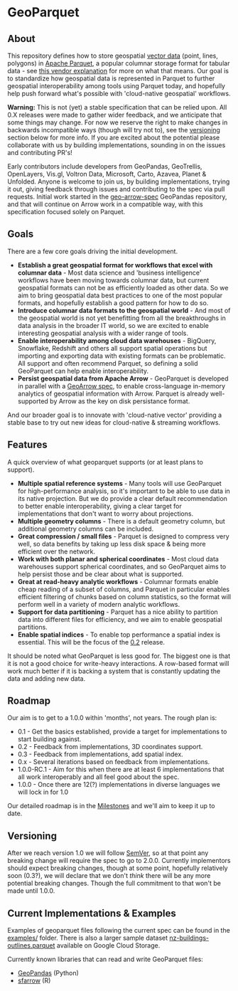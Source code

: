 # GeoParquet

## About

This repository defines how to store geospatial [vector data](https://gisgeography.com/spatial-data-types-vector-raster/) (point, 
lines, polygons) in [Apache Parquet](https://parquet.apache.org/), a popular columnar storage format for tabular data - see 
[this vendor explanation](https://databricks.com/glossary/what-is-parquet) for more on what that means. Our goal is to standardize how 
geospatial data is represented in Parquet to further geospatial interoperability among tools using Parquet today, and hopefully 
help push forward what's possible with 'cloud-native geospatial' workflows. 

**Warning:** This is not (yet) a stable specification that can be relied upon. All 0.X releases were made to gather wider feedback, and we anticipate that some things may change. For now we reserve the right to make changes in backwards incompatible 
ways (though will try not to), see the [versioning](#versioning) section below for more info. If you are excited about the potential 
please collaborate with us by building implementations, sounding in on the issues and contributing PR's!

Early contributors include developers from GeoPandas, GeoTrellis, OpenLayers, Vis.gl, Voltron Data, Microsoft, Carto, Azavea, Planet & Unfolded. 
Anyone is welcome to join us, by building implementations, trying it out, giving feedback through issues and contributing to the spec via pull requests.
Initial work started in the [geo-arrow-spec](https://github.com/geopandas/geo-arrow-spec/) GeoPandas repository, and that will continue on 
Arrow work in a compatible way, with this specification focused solely on Parquet.

## Goals

There are a few core goals driving the initial development.

* **Establish a great geospatial format for workflows that excel with columnar data** - Most data science and 'business intelligence' workflows have been moving
 towards columnar data, but current geospatial formats can not be as efficiently loaded as other data. So we aim to bring geospatial data best practices to one
 of the most popular formats, and hopefully establish a good pattern for how to do so.
* **Introduce columnar data formats to the geospatial world** - And most of the geospatial world is not yet benefitting from all the breakthroughs in data analysis
 in the broader IT world, so we are excited to enable interesting geospatial analysis with a wider range of tools.
* **Enable interoperability among cloud data warehouses** - BigQuery, Snowflake, Redshift and others all support spatial operations but importing and exporting data 
 with existing formats can be problematic. All support and often recommend Parquet, so defining a solid GeoParquet can help enable interoperability.
* **Persist geospatial data from Apache Arrow** - GeoParquet is developed in parallel with a [GeoArrow spec](https://github.com/geopandas/geo-arrow-spec), to 
 enable cross-language in-memory analytics of geospatial information with Arrow. Parquet is already well-supported by Arrow as the key on disk persistance format.

And our broader goal is to innovate with 'cloud-native vector' providing a stable base to try out new ideas for cloud-native & streaming workflows. 


## Features

A quick overview of what geoparquet supports (or at least plans to support).

* **Multiple spatial reference systems** - Many tools will use GeoParquet for high-performance analysis, so it's important to be able to use data in its
 native projection. But we do provide a clear default recommendation to better enable interoperability, giving a clear target for implementations that don't want to
 worry about projections.
* **Multiple geometry columns** - There is a default geometry column, but additional geometry columns can be included.
* **Great compression / small files** - Parquet is designed to compress very well, so data benefits by taking up less disk space & being more efficient over
 the network.
* **Work with both planar and spherical coordinates** - Most cloud data warehouses support spherical coordinates, and so GeoParquet aims to help persist those 
 and be clear about what is supported.
* **Great at read-heavy analytic workflows** - Columnar formats enable cheap reading of a subset of columns, and Parquet in particular enables efficient filtering 
 of chunks based on column statistics, so the format will perform well in a variety of modern analytic workflows.
* **Support for data partitioning** - Parquet has a nice ability to partition data into different files for efficiency, and we aim to enable geospatial partitions.
* **Enable spatial indices** - To enable top performance a spatial index is essential. This will be the focus of the 
 [0.2](https://github.com/opengeospatial/geoparquet/milestone/2) release.
 
It should be noted what GeoParquet is less good for. The biggest one is that it is not a good choice for write-heavy interactions. A row-based format
will work much better if it is backing a system that is constantly updating the data and adding new data. 

## Roadmap

Our aim is to get to a 1.0.0 within 'months', not years. The rough plan is:

* 0.1 - Get the basics established, provide a target for implementations to start building against.
* 0.2 - Feedback from implementations, 3D coordinates support.
* 0.3 - Feedback from implementations, add spatial index.
* 0.x - Several iterations based on feedback from implementations.
* 1.0.0-RC.1 - Aim for this when there are at least 6 implementations that all work interoperably and all feel good about the spec.
* 1.0.0 - Once there are 12(?) implementations in diverse languages we will lock in for 1.0

Our detailed roadmap is in the [Milestones](https://github.com/opengeospatial/geoparquet/milestones) and we'll aim to keep it up to date.


## Versioning

After we reach version 1.0 we will follow [SemVer](https://semver.org/), so at that point any breaking change will require the spec to go to 2.0.0.
Currently implementors should expect breaking changes, though at some point, hopefully relatively soon (0.3?), we will declare that we don't *think* there
will be any more potential breaking changes. Though the full commitment to that won't be made until 1.0.0. 

## Current Implementations & Examples

Examples of geoparquet files following the current spec can be found in the [examples/](examples/) folder. There is also a 
larger sample dataset [nz-buildings-outlines.parquet](https://storage.googleapis.com/open-geodata/linz-examples/nz-buildings-outlines.parquet)
available on Google Cloud Storage.

Currently known libraries that can read and write GeoParquet files:

* [GeoPandas](https://geopandas.org/en/stable/docs/user_guide/io.html#apache-parquet-and-feather-file-formats) (Python)
* [sfarrow](https://wcjochem.github.io/sfarrow/index.html) (R)

